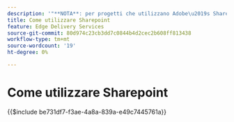 ```yaml
---
description: '"**NOTA**: per progetti che utilizzano Adobe\u2019s Sharepoint (<https: adobe.sharepoint.com="">) continuare qui."'
title: Come utilizzare Sharepoint
feature: Edge Delivery Services
source-git-commit: 80d974c23cb3dd7c0844b4d2cec2b608ff813438
workflow-type: tm+mt
source-wordcount: '19'
ht-degree: 0%

---
```


# Come utilizzare Sharepoint

{{$include be731df7-f3ae-4a8a-839a-e49c7445761a}}
